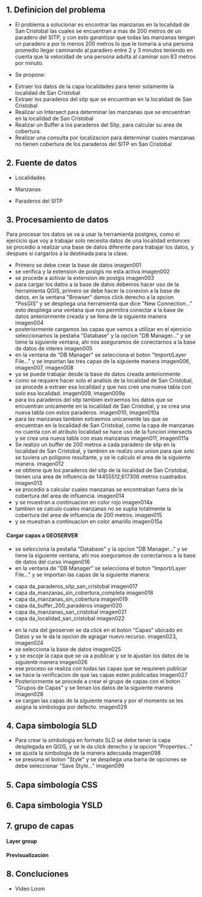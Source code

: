 ## 1. Definicion del problema

* El problema a solucionar es encontrar las manzanas en la localidad de San Cristobal las cuales se encuentran a mas de 200 metros de un paradero del SITP, y con esto garantizar que todas las manzanas tengan un paradero a por lo menos 200 metros lo que le tomaria a una persona promedio llegar caminando al paradero entre 2 y 3 minutos teniendo en cuenta que la velocidad de una persona adulta al caminar son 83 metros por minuto.

* Se propone:
- Extraer los datos de la capa localidades para tener solamente la localidad de San Cristobal
- Extraer los paraderos del sitp que se encuentran en la localidad de San Cristobal
- Realizar un Intersect para determinar las manzanas que se encuentran en la localidad de San Cristobal
- Realizar un Buffer a los paraderos del Sitp, para calcular su area de cobertura.
- Realizar una consulta por localizacion para determinar cuales manzanas no tienen cobertura de los paraderos del SITP en San Cristobal

## 2. Fuente de datos

* Localidades

* Manzanas

* Paraderos del SITP

## 3. Procesamiento de datos

Para procesar los datos se va a usar la herramienta postgres, como el ejercicio que voy a trabajar solo necesita datos de una localidad entonces se procedio a realizar una base de datos diferente para trabajar los datos, y despues si cargarlos a la destinada para la clase.

* Primero se debe crear la base de datos
imagen001
* se verifica y la extension de postgis no esta activa
imagen002
* se procede a activar la extension de postgis
imagen003
* para cargar los datos a la base de datos debemos hacer uso de la herramienta QGIS, primero se debe hacer la conexion a la base de datos, en la ventana "Browser" damos click derecho a la opcion "PosGIS" y se despliega una herramienta que dice "New Connection..." esto despliega una ventana que nos permitira conectar a la base de datos anteriormente creada y se llena de la siguiente manera
imagen004
* posteriormente cargamos las capas que vamos a utilizar en el ejercicio seleccionamos la pestaña "Database" y la opcion "DB Manager..." y se tiene la siguiente ventana, ahi nos aseguramos de conectarnos a la base de datos de interes
imagen005
* en la ventana de "DB Manager" se selecciona el boton "Import/Layer File..." y se importan las tres capas de la siguiente manera
imagen006, imagen007, imagen008
* ya se puede trabajar desde la base de datos creada anteriormente
* como se requiere hacer solo el analisis de la localidad de San Cristobal, se procede a extraer esa localidad y que nos cree una nueva tabla con solo esa localidad.
imagen009, imagen009a
* para los paraderos del sitp tambien extraemos los datos que se encuentran unicamente en la localidad de San Cristobal, y se crea una nueva tabla con estos paraderos.
imagen010, imagen010a
* para las manzanas tambien extraemos unicamente las que se encuentran en la localidad de San Cristobal, como la capa de manzanas no cuenta con el atributo localidad se hace uso de la funcion intersects y se crea una nueva tabla con esas manzanas
imagen011, imagen011a
* Se realizo un buffer de 200 metros a cada paradero de sitp en la localidad de San Cristobal, y tambien se realizo una union para que solo se tuviera un poligono resultante, y se le calculo el area de la siguiente manera.
imagen012
* se obtiene que los paraderos del sitp de la localidad de San Cristobal, tienen una area de influencia de 14455512,617306 metros cuadrados 
imagen013
* se procedio a calcular cuales manzanas se encontraban fuera de la cobertura del area de influencia.
imagen014
* y se muestran a continuacion en color rojo
imagen014a
* tambien se calculo cuales manzanas no se suplia totalmente la cobertura del area de influencia de 200 metros.
imagen015
* y se muestran a continuacion en color amarillo
imagen015a

#### Cargar capas a GEOSERVER

* se selecciona la pestaña "Database" y la opcion "DB Manager..." y se tiene la siguiente ventana, ahi nos aseguramos de conectarnos a la base de datos del curso
imagen016
* en la ventana de "DB Manager" se selecciona el boton "Import/Layer File..." y se importan las capas de la siguiente manera:
- capa da_paraderos_sitp_san_cristobal
imagen017
- capa da_manzanas_sin_cobertura_completa
imagen018
- capa da_manzanas_sin_cobertura
imagen019
- capa da_buffer_200_paraderos
imagen020
- capa da_manzanas_san_cristobal
imagen021
- capa da_localidad_san_cristobal
imagen022
* en la ruta del geoserver se da click en el boton "Capas" ubicado en Datos y se le da la opcion de agragar nuevo recurso.
imagen023, imagen024
* se selecciona la base de datos 
imagen025
* y se escoje la capa que se va a publicar y se le ajustan los datos de la siguiente manera
imagen026
* ese proceso se realiza con todas las capas que se requieren publicar
* se hace la verificacion de que las capas esten publicadas
imagen027
* Posteriormente se procede a crear el grupo de capas con el boton "Grupos de Capas" y se llenan los datos de la siguiente manera
imagen028
* se cargan las capas de la siguiente manera y por el momento se les asigna la simbologia por defecto.
imagen029
## 4. Capa simbología SLD

* Para crear la simbologia en formato SLD se debe tener la capa desplegada en QGIS, y se le da click derecho y la opcion "Properties..."
* se ajusta la simbologia de la manera adecuada
imagen098
* se presiona el boton "Style" y se despliega una barra de opciones se debe seleccionar "Save Style..." 
imagen099

## 5. Capa simbología CSS

## 6. Capa simbologia YSLD

## 7. grupo de capas 

#### Layer group

#### Previsualización

## 8. Concluciones

* Video Loom